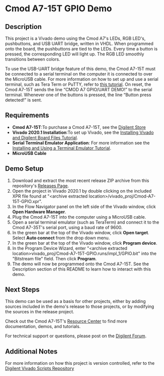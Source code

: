 ﻿Cmod A7-15T GPIO Demo
==============

Description
--------------
This project is a Vivado demo using the Cmod A7's LEDs, RGB LED's, pushbuttons, and USB UART bridge, written in VHDL. When programmed onto the board, the pushbuttons are tied to the LEDs. Every time a button is pressed, the corresponding LED will light up. The RGB LED smoothly transitions between colors.

To use the USB-UART bridge feature of this demo, the Cmod A7-15T must be connected to a serial terminal on the computer it is connected to over the MicroUSB cable. For more information on how to set up and use a serial terminal, such as Tera Term or PuTTY, refer to [this tutorial](https://reference.digilentinc.com/learn/programmable-logic/tutorials/tera-term). On reset, the Cmod A7-15T sends the line “CMOD A7 GPIO/UART DEMO!” to the serial terminal. Whenever one of the buttons is pressed, the line “Button press detected!” is sent.

Requirements
--------------
* **Cmod A7-15T**:To purchase a Cmod A7-15T, see the [Digilent Store](https://store.digilentinc.com/cmod-a7-breadboardable-artix-7-fpga-module/)
* **Vivado 2020.1 Installation**:To set up Vivado, see the [Installing Vivado and Digilent Board Files Tutorial](https://reference.digilentinc.com/vivado/installing-vivado/start).
* **Serial Terminal Emulator Application**: For more information see the [Installing and Using a Terminal Emulator Tutorial](https://reference.digilentinc.com/learn/programmable-logic/tutorials/tera-term).
* **MicroUSB Cable**
 
Demo Setup
--------------
1. Download and extract the most recent release ZIP archive from this repository's [Releases Page](https://github.com/Digilent/Cmod-A7-15T-GPIO/releases).
2. Open the project in Vivado 2020.1 by double clicking on the included XPR file found at "\<archive extracted location\>/vivado_proj/Cmod-A7-15T-GPIO.xpr".
3. In the Flow Navigator panel on the left side of the Vivado window, click **Open Hardware Manager**.
4. Plug the Cmod A7-15T into the computer using a MicroUSB cable.
5. Open a serial terminal emulator (such as TeraTerm) and connect it to the Cmod A7-35T's serial port, using a baud rate of 9600.
6. In the green bar at the top of the Vivado window, click **Open target**. Select **Auto connect** from the drop down menu.
7. In the green bar at the top of the Vivado window, click **Program device**.
8. In the Program Device Wizard, enter "\<archive extracted location\>vivado_proj/Cmod-A7-15T-GPIO.runs/impl_1/GPIO.bit" into the "Bitstream file" field. Then click **Program**.
9. The demo will now be programmed onto the Cmod A7-15T. See the Description section of this README to learn how to interact with this demo.

Next Steps
--------------
This demo can be used as a basis for other projects, either by adding sources included in the demo's release to those projects, or by modifying the sources in the release project.

Check out the Cmod A7-15T's [Resource Center](https://reference.digilentinc.com/reference/programmable-logic/cmod-a7/start) to find more documentation, demos, and tutorials.

For technical support or questions, please post on the [Digilent Forum](https://forum.digilentinc.com).

Additional Notes
--------------
For more information on how this project is version controlled, refer to the [Digilent Vivado Scripts Repository](https://github.com/digilent/digilent-vivado-scripts)

